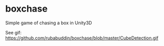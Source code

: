 # boxchase
Simple game of chasing a box in Unity3D

See gif: https://github.com/rubabuddin/boxchase/blob/master/CubeDetection.gif
